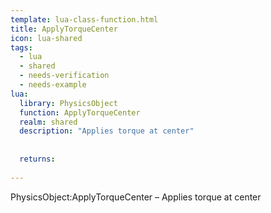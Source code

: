 ```yaml
---
template: lua-class-function.html
title: ApplyTorqueCenter
icon: lua-shared
tags:
  - lua
  - shared
  - needs-verification
  - needs-example
lua:
  library: PhysicsObject
  function: ApplyTorqueCenter
  realm: shared
  description: "Applies torque at center"
  
  
  returns:
    
---
```


<div class="lua__search__keywords">
PhysicsObject:ApplyTorqueCenter &#x2013; Applies torque at center
</div>
